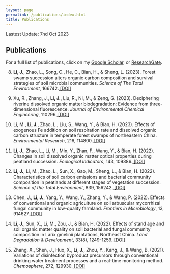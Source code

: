 ```yaml
---
layout: page
permalink: /publications/index.html
title: Publications
---
```


Lastest Update: 7nd Oct 2023

## Publications
For a full list of publications, click on my <a href="(https://scholar.google.com/citations?user=VJYoEEgAAAAJ&hl">Google Scholar</a>, or <a href="(https://www.researchgate.net/profile/Jianwei-Li-31">ResearchGate</a>.

8) <b>Li, J.</b>, Zhao, L., Song, C., He, C., Bian, H., & Sheng, L. (2023). Forest swamp succession alters organic carbon composition and survival strategies of soil microbial communities. <i>Science of The Total Environment</i>, 166742.<a href="(https://doi.org/10.1016/j.scitotenv.2023.166742"> [DOI]</a>

7) Xu, R., Zhang, J., <b>Li, J.</b>, Liu, R., Ni, M., & Zeng, G. (2023). Deciphering riverine dissolved organic matter biodegradation: Evidence from three-dimensional fluorescence. <i>Journal of Environmental Chemical Engineering</i>, 110296.<a href="https://doi.org/10.1016/j.jece.2023.110296"> [DOI]</a>

6) Li, M., <b>Li, J.</b>, Zhao, L., Liu, S., Wang, Y., & Bian, H. (2023). Effects of exogenous Fe addition on soil respiration rate and dissolved organic carbon structure in temperate forest swamps of northeastern China. <i>Environmental Research</i>, 216, 114800.<a href="https://doi.org/10.1016/j.envres.2022.114800"> [DOI]</a>

5) <b>Li, J.</b>, Zhao, L., Li, M., Min, Y., Zhan, F., Wang, Y., & Bian, H. (2022). Changes in soil dissolved organic matter optical properties during peatland succession. <i>Ecological Indicators</i>, 143, 109386.<a href="https://doi.org/10.1016/j.ecolind.2022.109386"> [DOI]</a>

4) <b>Li, J.</b>, Li, M., Zhao, L., Sun, X., Gao, M., Sheng, L., & Bian, H. (2022). Characteristics of soil carbon emissions and bacterial community composition in peatlands at different stages of vegetation succession. <i>Science of the Total Environment</i>, 839, 156242.<a href="https://doi.org/10.1016/j.scitotenv.2022.156242"> [DOI]</a>

3) Chen, J., <b>Li, J.</b>, Yang, Y., Wang, Y., Zhang, Y., & Wang, P. (2022). Effects of conventional and organic agriculture on soil arbuscular mycorrhizal fungal community in low-quality farmland. <i>Frontiers in Microbiology</i>, 13, 914627.<a href="https://doi.org/10.3389/fmicb.2022.914627"> [DOI]</a>

2) <b>Li, J.</b>, Sun, X., Li, M., Zou, J., & Bian, H. (2022). Effects of stand age and soil organic matter quality on soil bacterial and fungal community composition in Larix gmelinii plantations, Northeast China. <i>Land Degradation & Development</i>, 33(8), 1249-1259.<a href="https://doi.org/10.1002/ldr.4219"> [DOI]</a>


1) Zhang, X., Shen, J., Huo, X., <b>Li, J.</b>, Zhou, Y., Kang, J., & Wang, B. (2021). Variations of disinfection byproduct precursors through conventional drinking water treatment processes and a real-time monitoring method. <i>Chemosphere</i>, 272, 129930.<a href="https://doi.org/10.1016/j.chemosphere.2021.129930"> [DOI]</a>
